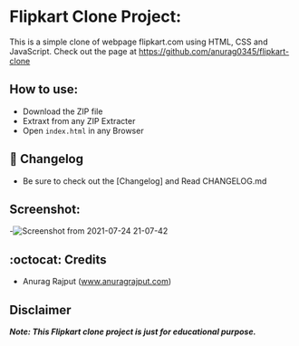 # Flipkart Clone Project:

This is a simple clone of webpage flipkart.com using HTML, CSS and JavaScript. Check out the page at
https://github.com/anurag0345/flipkart-clone

## How to use:

- Download the ZIP file
- Extraxt from any ZIP Extracter
- Open `index.html` in any Browser

## :scroll: Changelog

- Be sure to check out the [Changelog] and Read CHANGELOG.md

## Screenshot:

-![Screenshot from 2021-07-24 21-07-42](https://user-images.githubusercontent.com/68471938/126873644-d9aec2ef-1ba8-4348-9b6f-a1c9ee7322d0.png)

## :octocat: Credits

- Anurag Rajput (www.anuragrajput.com)

## Disclaimer

**_Note: This Flipkart clone project is just for educational purpose._**
